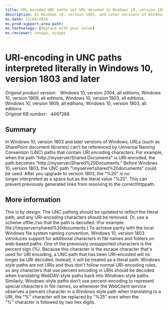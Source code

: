 ```yaml
---
title: URL-encoded UNC paths not URL-decoded in Windows 10, version 1803 and later versions
description: In Windows 10, version 1803, and later versions of Windows URL-encoded UNC paths are no longer URL-decoded.
ms.date: 12/04/2020
ms.prod-support-area-path: 
ms.technology: [Replace with your value]
ms.reviewer: tonyga, ajayps
---
```

# URI-encoding in UNC paths interpreted literally in Windows 10, version 1803 and later

_Original product version:_ &nbsp; Windows 10, version 2004, all editions, Windows 10, version 1909, all editions, Windows 10, version 1903, all editions, Windows 10, version 1809, all editions, Windows 10, version 1803, all editions  
_Original KB number:_ &nbsp; 4467268

## Summary

In Windows 10, version 1803 and later versions of Windows, URLs (such as SharePoint document libraries) can't be referenced by Universal Naming Convention (UNC) paths that contain URI encoding characters.
For example, when the path "http://myserver/Shared Documents" is URI-encoded, the path becomes "http://myserver/Shared%20Documents." Before Windows 10, version 1803, the UNC path "\\myserver\shared%20documents" could be used. After you upgrade to version 1803, the "%20" is no longer interpreted as a space but as the literal value "%20". This can prevent previously generated links from resolving to the correcthttppath.

## More information

This is by design. The UNC pathing should be updated to reflect the literal path, and any URI-encoding characters should be removed. Or, use a scheme offile://so that the path is decoded. (For example: file://\\myserver\shared%20documents.)
 To achieve parity with the local Windows file system naming convention, Windows 10, version 1803 introduces support for additional characters in file names and folders on web-based paths. 
 One of the previously unsupported characters is the percent sign (%). Because this character is the escape character that's used for URI encoding, a UNC path that has been URI-encoded will no longer be URI decoded. Instead, it will be treated as a literal path. 
Windows style paths are not URIs and thus don't follow normal URI-encoding rules, so any characters that use percent encoding in URIs should be decoded when translating WebDAV-style paths back into Windows-style paths. Similarly, Windows-style paths don't use percent-encoding to represent special characters in file names, so whenever the WebClient service observes a percent character in a Windows style path when translating to a URI, the "%" character will be replaced by "%25" even when the "%" character is followed by two hex digits.
